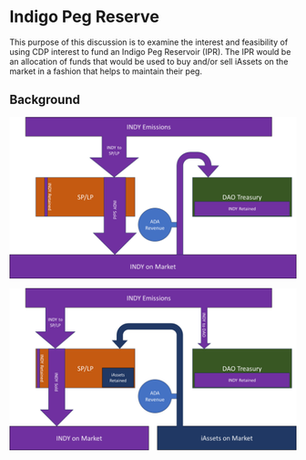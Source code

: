 # Indigo Peg Reserve

This purpose of this discussion is to examine the interest and feasibility of using CDP interest to fund an Indigo Peg Reservoir (IPR). The IPR would be an allocation of funds that would be used to buy and/or sell iAssets on the market in a fashion that helps to maintain their peg.

## Background

![Current](/src/images/current_structure.png "Current Structure")

![Proposed](/src/images/proposed_structure.png "Proposed Structure")
